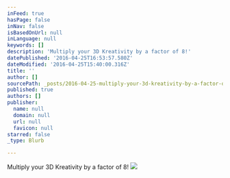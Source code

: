 ```yaml
---
inFeed: true
hasPage: false
inNav: false
isBasedOnUrl: null
inLanguage: null
keywords: []
description: 'Multiply your 3D Kreativity by a factor of 8!'
datePublished: '2016-04-25T16:53:57.580Z'
dateModified: '2016-04-25T15:40:00.316Z'
title: ''
author: []
sourcePath: _posts/2016-04-25-multiply-your-3d-kreativity-by-a-factor-of-8.md
published: true
authors: []
publisher:
  name: null
  domain: null
  url: null
  favicon: null
starred: false
_type: Blurb

---
```

Multiply your 3D Kreativity by a factor of 8!
![](https://the-grid-user-content.s3-us-west-2.amazonaws.com/fae7a4ba-b0ce-49a6-bc57-96e6aa27c6c0.jpg)